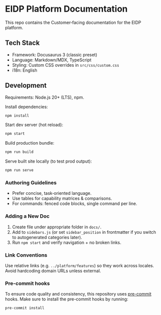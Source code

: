 # EIDP Platform Documentation

This repo contains the Customer‑facing documentation for the EIDP platform.

## Tech Stack

- Framework: Docusaurus 3 (classic preset)
- Language: Markdown/MDX, TypeScript
- Styling: Custom CSS overrides in `src/css/custom.css`
- i18n: English

## Development

Requirements: Node.js 20+ (LTS), npm.

Install dependencies:

```bash
npm install
```

Start dev server (hot reload):

```bash
npm start
```

Build production bundle:

```bash
npm run build
```

Serve built site locally (to test prod output):

```bash
npm run serve
```

### Authoring Guidelines

- Prefer concise, task‑oriented language.
- Use tables for capability matrices & comparisons.
- For commands: fenced code blocks, single command per line.

### Adding a New Doc

1. Create file under appropriate folder in `docs/`.
2. Add to `sidebars.js` (or set `sidebar_position` in frontmatter if you switch to autogenerated categories later).
3. Run `npm start` and verify navigation + no broken links.

### Link Conventions

Use relative links (e.g. `../platform/features`) so they work across locales. Avoid hardcoding domain URLs unless external.

### Pre-commit hooks

To ensure code quality and consistency, this repository uses [pre-commit](https://pre-commit.com/) hooks. Make sure to
install the pre-commit hooks by running:

```bash
pre-commit install
```
